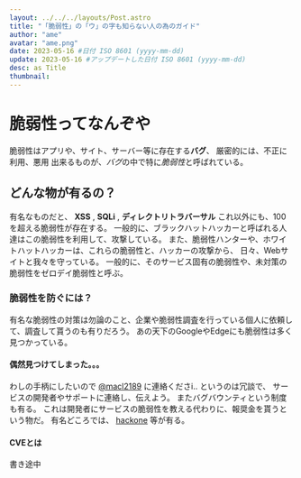 ```yaml
---
layout: ../../../layouts/Post.astro
title: "「脆弱性」の「ウ」の字も知らない人の為のガイド"
author: "ame"
avatar: "ame.png"
date: 2023-05-16 #日付 ISO 8601 (yyyy-mm-dd)
update: 2023-05-16 #アップデートした日付 ISO 8601 (yyyy-mm-dd)
desc: as Title 
thumbnail: 
---
```

# 脆弱性ってなんぞや
脆弱性はアプリや、サイト、サーバー等に存在する**バグ**、
厳密的には、不正に利用、悪用 出来るものが、*バグ*の中で特に*脆弱性*と呼ばれている。

## どんな物が有るの？
有名なものだと、 **XSS** , **SQLi** , **ディレクトリトラバーサル**
これ以外にも、100を超える脆弱性が存在する。
一般的に、ブラックハットハッカーと呼ばれる人達はこの脆弱性を利用して、攻撃している。
 また、脆弱性ハンターや、ホワイトハットハッカーは、これらの脆弱性と、ハッカーの攻撃から、
  日々、Webサイトと我々を守っている。
一般的に、そのサービス固有の脆弱性や、未対策の脆弱性をゼロデイ脆弱性と呼ぶ。

### 脆弱性を防ぐには？
有名な脆弱性の対策は勿論のこと、企業や脆弱性調査を行っている個人に依頼して、調査して貰うのも有りだろう。
あの天下のGoogleやEdgeにも脆弱性は多く見つかっている。

#### 偶然見つけてしまった。。。
わしの手柄にしたいので [@macl2189](https://twitter.com/macl2189) に連絡くださi..
というのは冗談で、 サービスの開発者やサポートに連絡し、伝えよう。
またバグバウンティという制度も有る。 これは開発者にサービスの脆弱性を教える代わりに、報奨金を貰うという物だ。
有名どころでは、 [hackone](https://www.hackerone.com) 等が有る。

#### CVEとは
書き途中
